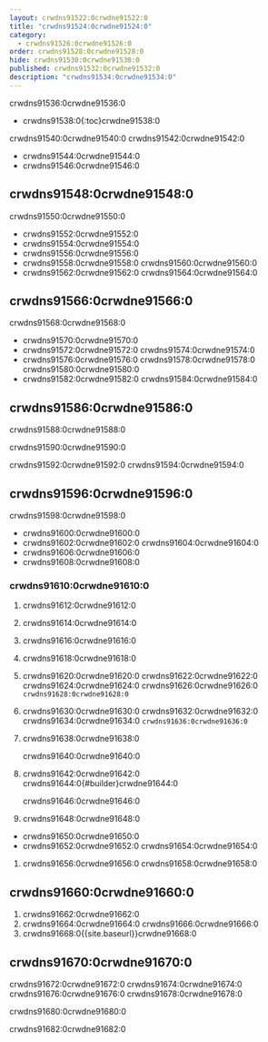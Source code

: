 ```yaml
---
layout: crwdns91522:0crwdne91522:0
title: "crwdns91524:0crwdne91524:0"
category:
  - crwdns91526:0crwdne91526:0
order: crwdns91528:0crwdne91528:0
hide: crwdns91530:0crwdne91530:0
published: crwdns91532:0crwdne91532:0
description: "crwdns91534:0crwdne91534:0"
---
```

crwdns91536:0crwdne91536:0

- crwdns91538:0{:toc}crwdne91538:0

crwdns91540:0crwdne91540:0 crwdns91542:0crwdne91542:0

- crwdns91544:0crwdne91544:0
- crwdns91546:0crwdne91546:0 

## crwdns91548:0crwdne91548:0

crwdns91550:0crwdne91550:0

- crwdns91552:0crwdne91552:0
- crwdns91554:0crwdne91554:0
- crwdns91556:0crwdne91556:0
- crwdns91558:0crwdne91558:0 crwdns91560:0crwdne91560:0
- crwdns91562:0crwdne91562:0 crwdns91564:0crwdne91564:0

## crwdns91566:0crwdne91566:0

crwdns91568:0crwdne91568:0

- crwdns91570:0crwdne91570:0
- crwdns91572:0crwdne91572:0 crwdns91574:0crwdne91574:0
- crwdns91576:0crwdne91576:0 crwdns91578:0crwdne91578:0 crwdns91580:0crwdne91580:0
- crwdns91582:0crwdne91582:0 crwdns91584:0crwdne91584:0

<!--- Check whether the ACL needs to be more open so the services/build can download build images -->

## crwdns91586:0crwdne91586:0

crwdns91588:0crwdne91588:0

crwdns91590:0crwdne91590:0

crwdns91592:0crwdne91592:0 crwdns91594:0crwdne91594:0

## crwdns91596:0crwdne91596:0

crwdns91598:0crwdne91598:0

- crwdns91600:0crwdne91600:0
- crwdns91602:0crwdne91602:0 crwdns91604:0crwdne91604:0
- crwdns91606:0crwdne91606:0
- crwdns91608:0crwdne91608:0

### crwdns91610:0crwdne91610:0

1. crwdns91612:0crwdne91612:0
2. crwdns91614:0crwdne91614:0
3. crwdns91616:0crwdne91616:0
4. crwdns91618:0crwdne91618:0
5. crwdns91620:0crwdne91620:0 crwdns91622:0crwdne91622:0 crwdns91624:0crwdne91624:0 crwdns91626:0crwdne91626:0 ```crwdns91628:0crwdne91628:0```
6. crwdns91630:0crwdne91630:0 crwdns91632:0crwdne91632:0 crwdns91634:0crwdne91634:0 ```crwdns91636:0crwdne91636:0```
7. crwdns91638:0crwdne91638:0
    
    crwdns91640:0crwdne91640:0

8. crwdns91642:0crwdne91642:0 crwdns91644:0{#builder}crwdne91644:0
    
    crwdns91646:0crwdne91646:0

9. crwdns91648:0crwdne91648:0

- crwdns91650:0crwdne91650:0
- crwdns91652:0crwdne91652:0 crwdns91654:0crwdne91654:0

1. crwdns91656:0crwdne91656:0 crwdns91658:0crwdne91658:0

## crwdns91660:0crwdne91660:0

1. crwdns91662:0crwdne91662:0 
2. crwdns91664:0crwdne91664:0 crwdns91666:0crwdne91666:0
3. crwdns91668:0{{site.baseurl}}crwdne91668:0

## crwdns91670:0crwdne91670:0

crwdns91672:0crwdne91672:0 crwdns91674:0crwdne91674:0 crwdns91676:0crwdne91676:0 crwdns91678:0crwdne91678:0

crwdns91680:0crwdne91680:0

crwdns91682:0crwdne91682:0